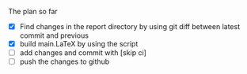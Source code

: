 The plan so far
- [x] Find changes in the report directory by using git diff between latest commit and previous 
- [x] build main.LaTeX by using the script 
- [ ] add changes and commit with [skip ci] 
- [ ] push the changes to github